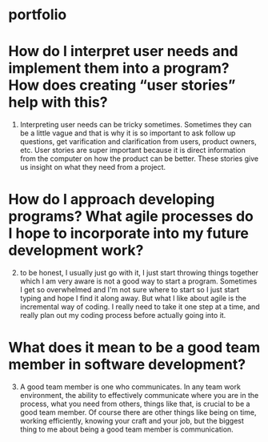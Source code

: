 # portfolio
# How do I interpret user needs and implement them into a program? How does creating “user stories” help with this?
1) Interpreting user needs can be tricky sometimes. Sometimes they can be a little vague and that is why it is so important to ask follow up questions, get varification and clarification from users, product owners, etc. User stories are super important because it is direct information from the computer on how the product can be better. These stories give us insight on what they need from a project.
# How do I approach developing programs? What agile processes do I hope to incorporate into my future development work?
2) to be honest, I usually just go with it, I just start throwing things together which I am very aware is not a good way to start a program. Sometimes I get so overwhelmed and I'm not sure where to start so I just start typing and hope I find it along away. But what I like about agile is the incremental way of coding. I really need to take it one step at a time, and really plan out my coding process before actually going into it.
# What does it mean to be a good team member in software development?
3) A good team member is one who communicates. In any team work environment, the ability to effectively communicate where you are in the process, what you need from others, things like that, is crucial to be a good team member. Of course there are other things like being on time, working efficiently, knowing your craft and your job, but the biggest thing to me about being a good team member is communication.
